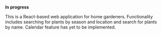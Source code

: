 **In progress**

This is a React-based web application for home gardeners. Functionality includes searching for plants by season and location and search for plants by name. Calendar feature has yet to be implemented.


